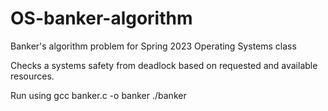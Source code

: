 # OS-banker-algorithm
Banker's algorithm problem for Spring 2023 Operating Systems class

Checks a systems safety from deadlock based on requested and available resources.

Run using
gcc banker.c -o banker
./banker
